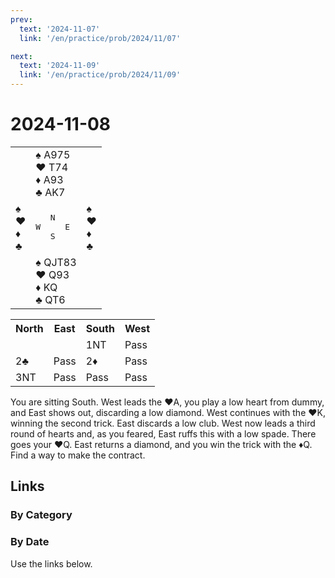 ```yaml
---
prev:
  text: '2024-11-07'
  link: '/en/practice/prob/2024/11/07'

next:
  text: '2024-11-09'
  link: '/en/practice/prob/2024/11/09'
---
```


# 2024-11-08

<table class="deal">
	<tr>
		<td></td>
		<td>♠ A975<br>♥ T74<br>♦ A93<br>♣ AK7</td>
		<td></td>
	</tr>
	<tr>
		<td>♠ <br>♥ <br>♦ <br>♣ </td>
		<td><pre>   N<br>W     E<br>   S</pre></td>
		<td>♠ <br>♥ <br>♦ <br>♣ </td>
	</tr>
	<tr>
		<td></td>
		<td>♠ QJT83<br>♥ Q93<br>♦ KQ<br>♣ QT6</td>
		<td></td>
	</tr>
</table>

<table class="auction">
	<tr>
		<th>North</th>
		<th>East</th>
		<th>South</th>
		<th>West</th>
	</tr>
	<tr>
		<td></td>
		<td></td>
		<td>1NT</td>
		<td>Pass</td>
	</tr>
	<tr>
		<td>2♣</td>
		<td>Pass</td>
		<td>2♦</td>
		<td>Pass</td>
	</tr>
	<tr>
		<td>3NT</td>
		<td>Pass</td>
		<td>Pass</td>
		<td>Pass</td>
	</tr>
</table>

You are sitting South. West leads the ♥A, you play a low heart from dummy, and East shows out, discarding a low diamond. West continues with the ♥K, winning the second trick. East discards a low club. West now leads a third round of hearts and, as you feared, East ruffs this with a low spade. There goes your ♥Q. East returns a diamond, and you win the trick with the ♦Q. Find a way to make the contract.

## Links

[<Badge type="tip" text="Check Solution"/>](/en/learning/prob/2024/11/08)

### By Category

[<Badge type="tip" text="<--"/>](/en/practice/prob/2024/11/07)
[<Badge type="tip" text="Calendar"/>](/en/practice/calendar/2024/11)
[<Badge type="tip" text="-->"/>](/en/practice/prob/2024/11/09)

### By Date

Use the links below.